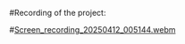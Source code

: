 #Recording of the project:

#[Screen_recording_20250412_005144.webm](https://github.com/user-attachments/assets/d93e613f-4338-4380-a899-ce648fdaa364)
